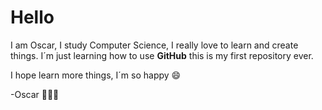 # Hello

I am Oscar, I study Computer Science, I really love to learn and create things. I´m just learning how to use **GitHub** this is my first repository ever.

I hope learn more things, I´m so happy 😄

-Oscar 👨🏻‍💻
